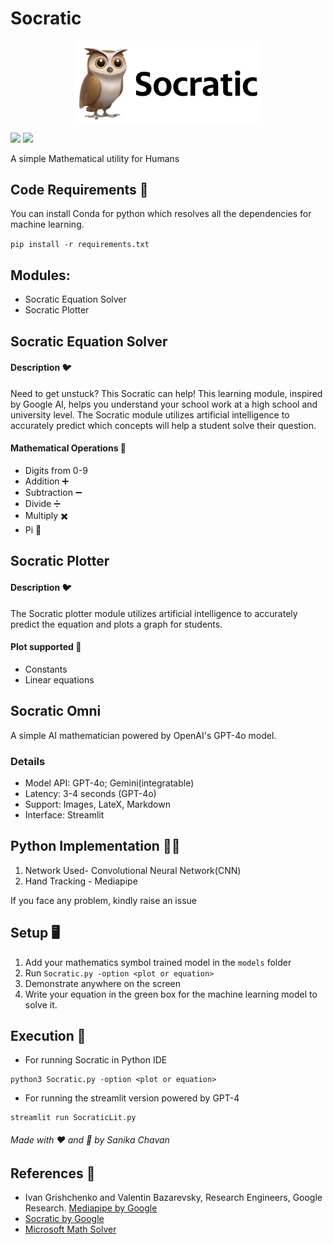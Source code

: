 # Socratic

<div align="center">

<p align="center"> <img src="https://github.com/akshaybahadur21/Socratic/blob/main/resources/socratic.png" width="300px"></p>

</div>

[![](https://img.shields.io/github/license/sourcerer-io/hall-of-fame.svg?colorB=ff0000)](https://github.com/akshaybahadur21/Emojinator/blob/master/LICENSE.md)  [![](https://img.shields.io/badge/Akshay-Bahadur-brightgreen.svg?colorB=ff0000)](https://akshaybahadur.com)

A simple Mathematical utility for Humans

## Code Requirements 🦄
You can install Conda for python which resolves all the dependencies for machine learning.

`pip install -r requirements.txt`

## Modules:
- Socratic Equation Solver
- Socratic Plotter

## Socratic Equation Solver

#### Description 🐦
Need to get unstuck? This Socratic can help! This learning module, inspired by Google AI​, helps you understand your school work at a high school and university level.
The Socratic module utilizes artificial intelligence to accurately predict which concepts will help a student solve their question.

#### Mathematical Operations 🧮

- Digits from 0-9
- Addition ➕
- Subtraction ➖
- Divide ➗
- Multiply ✖️
- Pi 🥧

## Socratic Plotter
#### Description 🐦
The Socratic plotter module utilizes artificial intelligence to accurately predict the equation and plots a graph for students.

#### Plot supported 🧮

- Constants
- Linear equations

## Socratic Omni
A simple AI mathematician powered by OpenAI's GPT-4o model.

### Details
- Model API: GPT-4o; Gemini(integratable)
- Latency: 3-4 seconds (GPT-4o)
- Support: Images, LateX, Markdown
- Interface: Streamlit



## Python  Implementation 👨‍🔬

1) Network Used- Convolutional Neural Network(CNN)
2) Hand Tracking - Mediapipe

If you face any problem, kindly raise an issue

## Setup 🖥️

1) Add your mathematics symbol trained model in the `models` folder
2) Run `Socratic.py -option <plot or equation>`
3) Demonstrate anywhere on the screen
4) Write your equation in the green box for the machine learning model to solve it.

## Execution 🐉

- For running Socratic in Python IDE
```
python3 Socratic.py -option <plot or equation>
```

- For running the streamlit version powered by GPT-4

```
streamlit run SocraticLit.py
```


###### Made with ❤️ and 🦙 by Sanika Chavan

## References 🔱
 
-  Ivan Grishchenko and Valentin Bazarevsky, Research Engineers, Google Research. [Mediapipe by Google](https://github.com/google/mediapipe)
- [Socratic by Google](https://socratic.org/)
- [Microsoft Math Solver](https://math.microsoft.com/en)
